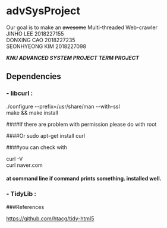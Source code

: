 # advSysProject

Our goal is to make an ~~awesome~~ Multi-threaded Web-crawler  
JINHO LEE 2018227155  
DONXING CAO 2018227235  
SEONHYEONG KIM 2018227098  

***KNU ADVANCED SYSTEM PROJECT TERM PROJECT***

## Dependencies
###  - libcurl : 
./configure --prefix=/usr/share/man --with-ssl  
make && make install  


####If there are problem with permission please do with root  


####Or
sudo apt-get install curl  

####you can check with  


curl -V  
curl naver.com  
#### at command line if command prints something. installed well.  


###  - TidyLib : 


###References

https://github.com/htacg/tidy-html5
